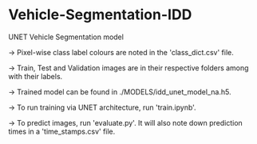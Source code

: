 # Vehicle-Segmentation-IDD
UNET Vehicle Segmentation model

-> Pixel-wise class label colours are noted in the 'class_dict.csv' file.

-> Train, Test and Validation images are in their respective folders among with their labels.

-> Trained model can be found in ./MODELS/idd_unet_model_na.h5.

-> To run training via UNET architecture, run 'train.ipynb'.

-> To predict images, run 'evaluate.py'. It will also note down prediction times in a 'time_stamps.csv' file.

